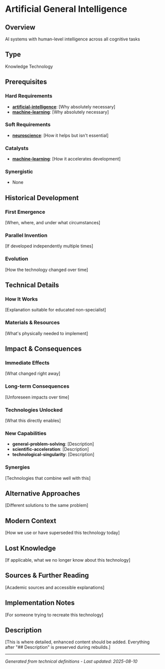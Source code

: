 # Artificial General Intelligence

## Overview
AI systems with human-level intelligence across all cognitive tasks

## Type
Knowledge Technology

## Prerequisites

### Hard Requirements
- **[artificial-intelligence](../artificial-intelligence/README.md)**: [Why absolutely necessary]
- **[machine-learning](../machine-learning/README.md)**: [Why absolutely necessary]

### Soft Requirements
- **[neuroscience](../neuroscience/README.md)**: [How it helps but isn't essential]

### Catalysts
- **[machine-learning](../machine-learning/README.md)**: [How it accelerates development]

### Synergistic
- None

## Historical Development

### First Emergence
[When, where, and under what circumstances]





### Parallel Invention
[If developed independently multiple times]

### Evolution
[How the technology changed over time]

## Technical Details

### How It Works
[Explanation suitable for educated non-specialist]

### Materials & Resources
[What's physically needed to implement]





## Impact & Consequences

### Immediate Effects
[What changed right away]

### Long-term Consequences
[Unforeseen impacts over time]

### Technologies Unlocked
[What this directly enables]

### New Capabilities
- **general-problem-solving**: [Description]
- **scientific-acceleration**: [Description]
- **technological-singularity**: [Description]

### Synergies
[Technologies that combine well with this]

## Alternative Approaches
[Different solutions to the same problem]

## Modern Context
[How we use or have superseded this technology today]

## Lost Knowledge
[If applicable, what we no longer know about this technology]

## Sources & Further Reading
[Academic sources and accessible explanations]

## Implementation Notes
[For someone trying to recreate this technology]

## Description



[This is where detailed, enhanced content should be added. Everything after "## Description" is preserved during rebuilds.]

---
*Generated from technical definitions - Last updated: 2025-08-10*
